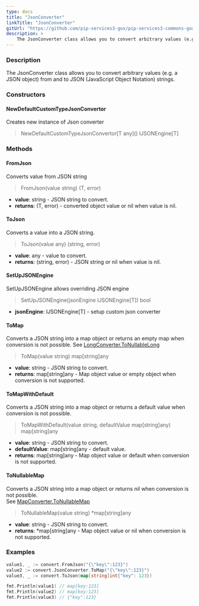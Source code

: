 ```yaml
---
type: docs
title: "JsonConverter"
linkTitle: "JsonConverter"
gitUrl: "https://github.com/pip-services3-gox/pip-services3-commons-gox"
description: > 
    The JsonConverter class allows you to convert arbitrary values (e.g. a JSON object) from and to JSON (JavaScript Object Notation) strings.
---
```


### Description

The JsonConverter class allows you to convert arbitrary values (e.g. a JSON object) from and to JSON (JavaScript Object Notation) strings.

### Constructors

#### NewDefaultCustomTypeJsonConvertor
Creates new instance of Json converter

> NewDefaultCustomTypeJsonConvertor\[T any\]() IJSONEngine\[T\]

### Methods

#### FromJson
Converts value from JSON string

> FromJson(value string) (T, error)

- **value**: string - JSON string to convert.
- **returns**: (T, error) - converted object value or nil when value is nil.

#### ToJson
Converts a value into a JSON string.

> ToJson(value any) (string, error)

- **value**: any - value to convert.
- **returns**: (string, error) - JSON string or nil when value is nil.

#### SetUpJSONEngine
SetUpJSONEngine allows overriding JSON engine

> SetUpJSONEngine(jsonEngine IJSONEngine\[T\]) bool

- **jsonEngine**: IJSONEngine\[T\] - setup custom json converter

#### ToMap
Converts a JSON string into a map object or returns an empty map when conversion is not possible.
See [LongConverter.ToNullableLong](../long_converter/#tonullablelong)

> ToMap(value string) map[string]any

- **value**: string - JSON string to convert.
- **returns**: map[string]any - Map object value or empty object when conversion is not supported.

#### ToMapWithDefault
Converts a JSON string into a map object or returns a default value when conversion is not possible.

> ToMapWithDefault(value string, defaultValue map[string]any) map[string]any

- **value**: string - JSON string to convert.
- **defaultValue**: map[string]any - default value.
- **returns**: map[string]any - Map object value or default when conversion is not supported.


#### ToNullableMap
Converts a JSON string into a map object or returns nil when conversion is not possible.  
See [MapConverter.ToNullableMap](../map_converter/#tonullablemap)

> ToNullableMap(value string) *map[string]any

- **value**: string - JSON string to convert.
- **returns**: *map[string]any - Map object value or nil when conversion is not supported.


### Examples

```go
value1, _ := convert.FromJson("{\"key\":123}")
value2 := convert.JsonConverter.ToMap("{\"key\":123}")
value3, _ := convert.ToJson(map[string]int{"key": 123})

fmt.Println(value1) // map[key:123]
fmt.Println(value2) // map[key:123]
fmt.Println(value3) // {"key":123}
```
